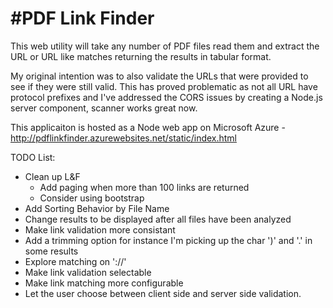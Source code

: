 #PDF Link Finder
================

This web utility will take any number of PDF files read them and 
extract the URL or URL like matches returning the results in tabular format. 

My original intention was to also validate the URLs that were provided to see
if they were still valid. This has proved problematic as not all URL have 
protocol prefixes and I've addressed the CORS issues by creating a Node.js server component, scanner works great now. 

This applicaiton is hosted as a Node web app on Microsoft Azure - http://pdflinkfinder.azurewebsites.net/static/index.html  


TODO List:
- Clean up L&F
  - Add paging when more than 100 links are returned 
  - Consider using bootstrap 
- Add Sorting Behavior by File Name
- Change results to be displayed after all files have been analyzed 
- Make link validation more consistant
- Add a trimming option for instance I'm picking up the char ')' and '.' in some results
- Explore matching on '://'
- Make link validation selectable 
- Make link matching more configurable
- Let the user choose between client side and server side validation. 